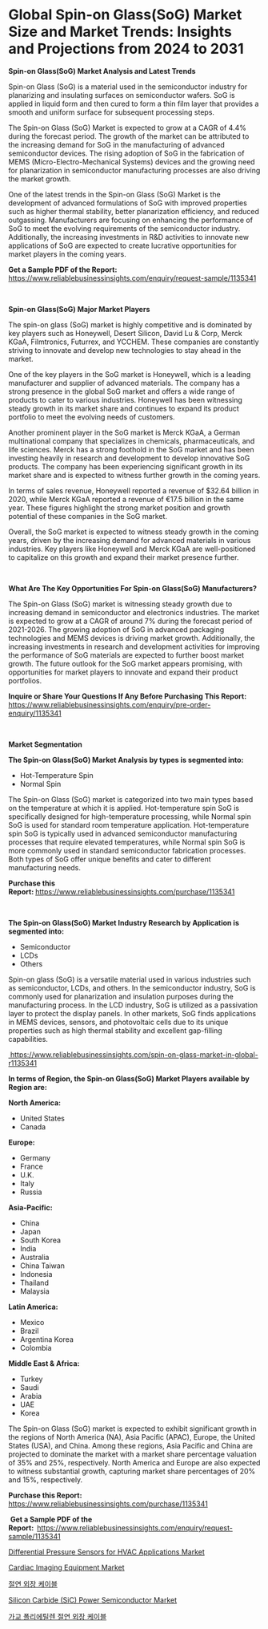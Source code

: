 <p><h1>Global Spin-on Glass(SoG) Market Size and Market Trends: Insights and Projections from 2024 to 2031</h1></p><p><strong>Spin-on Glass(SoG) Market Analysis and Latest Trends</strong></p>
<p><p>Spin-on Glass (SoG) is a material used in the semiconductor industry for planarizing and insulating surfaces on semiconductor wafers. SoG is applied in liquid form and then cured to form a thin film layer that provides a smooth and uniform surface for subsequent processing steps.</p><p>The Spin-on Glass (SoG) Market is expected to grow at a CAGR of 4.4% during the forecast period. The growth of the market can be attributed to the increasing demand for SoG in the manufacturing of advanced semiconductor devices. The rising adoption of SoG in the fabrication of MEMS (Micro-Electro-Mechanical Systems) devices and the growing need for planarization in semiconductor manufacturing processes are also driving the market growth.</p><p>One of the latest trends in the Spin-on Glass (SoG) Market is the development of advanced formulations of SoG with improved properties such as higher thermal stability, better planarization efficiency, and reduced outgassing. Manufacturers are focusing on enhancing the performance of SoG to meet the evolving requirements of the semiconductor industry. Additionally, the increasing investments in R&D activities to innovate new applications of SoG are expected to create lucrative opportunities for market players in the coming years.</p></p>
<p><strong>Get a Sample PDF of the Report:&nbsp;</strong> <a href="https://www.reliablebusinessinsights.com/enquiry/request-sample/1135341">https://www.reliablebusinessinsights.com/enquiry/request-sample/1135341</a></p>
<p>&nbsp;</p>
<p><strong>Spin-on Glass(SoG) Major Market Players</strong></p>
<p><p>The spin-on glass (SoG) market is highly competitive and is dominated by key players such as Honeywell, Desert Silicon, David Lu & Corp, Merck KGaA, Filmtronics, Futurrex, and YCCHEM. These companies are constantly striving to innovate and develop new technologies to stay ahead in the market.</p><p>One of the key players in the SoG market is Honeywell, which is a leading manufacturer and supplier of advanced materials. The company has a strong presence in the global SoG market and offers a wide range of products to cater to various industries. Honeywell has been witnessing steady growth in its market share and continues to expand its product portfolio to meet the evolving needs of customers.</p><p>Another prominent player in the SoG market is Merck KGaA, a German multinational company that specializes in chemicals, pharmaceuticals, and life sciences. Merck has a strong foothold in the SoG market and has been investing heavily in research and development to develop innovative SoG products. The company has been experiencing significant growth in its market share and is expected to witness further growth in the coming years.</p><p>In terms of sales revenue, Honeywell reported a revenue of $32.64 billion in 2020, while Merck KGaA reported a revenue of €17.5 billion in the same year. These figures highlight the strong market position and growth potential of these companies in the SoG market.</p><p>Overall, the SoG market is expected to witness steady growth in the coming years, driven by the increasing demand for advanced materials in various industries. Key players like Honeywell and Merck KGaA are well-positioned to capitalize on this growth and expand their market presence further.</p></p>
<p>&nbsp;</p>
<p><strong>What Are The Key Opportunities For Spin-on Glass(SoG) Manufacturers?</strong></p>
<p><p>The Spin-on Glass (SoG) market is witnessing steady growth due to increasing demand in semiconductor and electronics industries. The market is expected to grow at a CAGR of around 7% during the forecast period of 2021-2026. The growing adoption of SoG in advanced packaging technologies and MEMS devices is driving market growth. Additionally, the increasing investments in research and development activities for improving the performance of SoG materials are expected to further boost market growth. The future outlook for the SoG market appears promising, with opportunities for market players to innovate and expand their product portfolios.</p></p>
<p><strong>Inquire or Share Your Questions If Any Before Purchasing This Report:</strong> <a href="https://www.reliablebusinessinsights.com/enquiry/pre-order-enquiry/1135341">https://www.reliablebusinessinsights.com/enquiry/pre-order-enquiry/1135341</a></p>
<p>&nbsp;</p>
<p><strong>Market Segmentation</strong></p>
<p><strong>The Spin-on Glass(SoG) Market Analysis by types is segmented into:</strong></p>
<p><ul><li>Hot-Temperature Spin</li><li>Normal Spin</li></ul></p>
<p><p>The Spin-on Glass (SoG) market is categorized into two main types based on the temperature at which it is applied. Hot-temperature spin SoG is specifically designed for high-temperature processing, while Normal spin SoG is used for standard room temperature application. Hot-temperature spin SoG is typically used in advanced semiconductor manufacturing processes that require elevated temperatures, while Normal spin SoG is more commonly used in standard semiconductor fabrication processes. Both types of SoG offer unique benefits and cater to different manufacturing needs.</p></p>
<p><strong>Purchase this Report:&nbsp;</strong><a href="https://www.reliablebusinessinsights.com/purchase/1135341">https://www.reliablebusinessinsights.com/purchase/1135341</a></p>
<p>&nbsp;</p>
<p><strong>The Spin-on Glass(SoG) Market Industry Research by Application is segmented into:</strong></p>
<p><ul><li>Semiconductor</li><li>LCDs</li><li>Others</li></ul></p>
<p><p>Spin-on glass (SoG) is a versatile material used in various industries such as semiconductor, LCDs, and others. In the semiconductor industry, SoG is commonly used for planarization and insulation purposes during the manufacturing process. In the LCD industry, SoG is utilized as a passivation layer to protect the display panels. In other markets, SoG finds applications in MEMS devices, sensors, and photovoltaic cells due to its unique properties such as high thermal stability and excellent gap-filling capabilities.</p></p>
<p><a href="https://www.reliablebusinessinsights.com/spin-on-glass-market-in-global-r1135341">&nbsp;https://www.reliablebusinessinsights.com/spin-on-glass-market-in-global-r1135341</a></p>
<p><strong>In terms of Region, the Spin-on Glass(SoG) Market Players available by Region are:</strong></p>
<p>
    <p> <strong> North America: </strong>
        <ul>
            <li>United States</li>
            <li>Canada</li>
        </ul>
        </p> 
    <p> <strong> Europe: </strong>
        <ul>
            <li>Germany</li>
            <li>France</li>
            <li>U.K.</li>
            <li>Italy</li>
            <li>Russia</li>
        </ul>
        </p> 
    <p> <strong> Asia-Pacific: </strong>
        <ul>
            <li>China</li>
            <li>Japan</li>
            <li>South Korea</li>
            <li>India</li>
            <li>Australia</li>
            <li>China Taiwan</li>
            <li>Indonesia</li>
            <li>Thailand</li>
            <li>Malaysia</li>
        </ul>
        </p> 
    <p> <strong> Latin America: </strong>
        <ul>
            <li>Mexico</li>
            <li>Brazil</li>
            <li>Argentina Korea</li>
            <li>Colombia</li>
        </ul>
        </p> 
    <p> <strong> Middle East & Africa: </strong>
        <ul>
            <li>Turkey</li>
            <li>Saudi</li>
            <li>Arabia</li>
            <li>UAE</li>
            <li>Korea</li>
        </ul>
    </p>
    </p>
<p><p>The Spin-on Glass (SoG) market is expected to exhibit significant growth in the regions of North America (NA), Asia Pacific (APAC), Europe, the United States (USA), and China. Among these regions, Asia Pacific and China are projected to dominate the market with a market share percentage valuation of 35% and 25%, respectively. North America and Europe are also expected to witness substantial growth, capturing market share percentages of 20% and 15%, respectively.</p></p>
<p><strong>Purchase this Report: </strong><a href="https://www.reliablebusinessinsights.com/purchase/1135341">https://www.reliablebusinessinsights.com/purchase/1135341</a></p>
<p>&nbsp;<strong>Get a Sample PDF of the Report:&nbsp;&nbsp;</strong><a href="https://www.reliablebusinessinsights.com/enquiry/request-sample/1135341">https://www.reliablebusinessinsights.com/enquiry/request-sample/1135341</a></p>
<p><strong></strong></p>
<p><p><a href="https://issuu.com/reportprime-2/docs/differential-pressure-sensors-for-hvac-application">Differential Pressure Sensors for HVAC Applications Market</a></p><p><a href="https://github.com/brentleyjimmiealvaradoz4l1rea/Market-Research-Report-List-2/blob/main/cardiac-imaging-equipment-market.md">Cardiac Imaging Equipment Market</a></p><p><a href="https://github.com/dollarearner151/Market-Research-Report-List-1/blob/main/7453426100257.md">절연 외장 케이블</a></p><p><a href="https://issuu.com/reportprime-2/docs/silicon-carbide-sic-power-semiconductor-market-siz">Silicon Carbide (SiC) Power Semiconductor Market</a></p><p><a href="https://github.com/berlianaparadilla48/Market-Research-Report-List-1/blob/main/1653546100258.md">가교 폴리에틸렌 절연 외장 케이블</a></p></p>